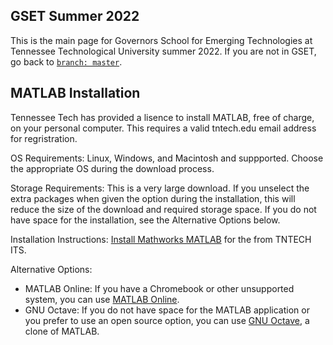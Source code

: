 ## GSET Summer 2022
This is the main page for Governors School for Emerging Technologies at Tennessee Technological University summer 2022. If you are not in GSET, go back to [`branch: master`](https://github.com/thillRobot/matlab_workshop/tree/master).

## MATLAB Installation 
Tennessee Tech has provided a lisence to install MATLAB, free of charge, on your personal computer. This requires a valid tntech.edu email address for regristration.  

OS Requirements: Linux, Windows, and Macintosh and suppported. Choose the appropriate OS during the download process. 

Storage Requirements: This is a very large download. If you unselect the extra packages when given the option during the installation, this will reduce the size of the download and required storage space. If you do not have space for the installation, see the Alternative Options below.   

Installation Instructions: [Install Mathworks MATLAB](https://services.tntech.edu/TDClient/1878/Portal/KB/ArticleDet?ID=112045) for the  from TNTECH ITS.

Alternative Options: 
 - MATLAB Online: If you have a Chromebook or other unsupported system, you can use [MATLAB Online](https://www.mathworks.com/products/matlab-online.html). 
 - GNU Octave: If you do not have space for the MATLAB application or you prefer to use an open source option, you can use [GNU Octave](https://www.gnu.org/software/octave/index), a clone of MATLAB.  